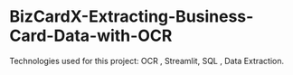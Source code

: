# BizCardX-Extracting-Business-Card-Data-with-OCR
Technologies used for this project:  OCR , Streamlit,  SQL , Data Extraction.
